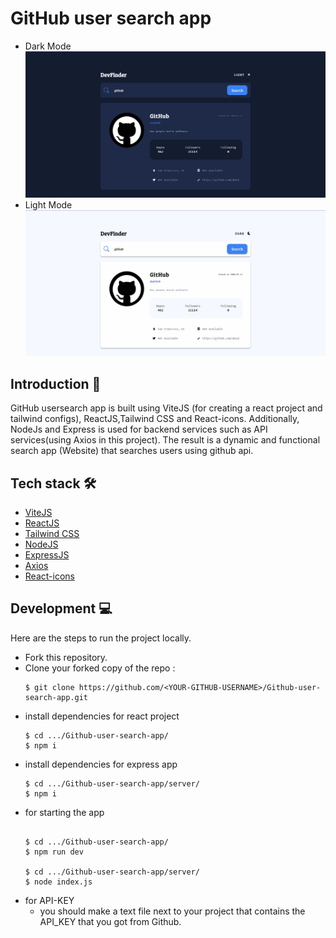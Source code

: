 # GitHub user search app
* Dark Mode
![Algorithm schema](./public/github-user-search-dark.jpg)
* Light Mode
![Algorithm schema](./public/github-user-search-light.jpg)
## Introduction 👋
  GitHub usersearch app is built using ViteJS (for creating a react project and tailwind configs), ReactJS,Tailwind CSS and React-icons. Additionally, NodeJs and Express is used for backend services such as API services(using Axios in this project). The result is a dynamic and functional search app (Website) that searches users using github api.
## Tech stack 🛠️
  * [ViteJS](https://vitejs.dev)
  * [ReactJS](https://react.dev)
  * [Tailwind CSS](https://tailwindcss.com/)
  * [NodeJS](https://nodejs.org/en)
  * [ExpressJS](https://expressjs.com)
  * [Axios](https://axios-http.com)
  * [React-icons](https://react-icons.github.io/react-icons/)
## Development 💻
  Here are the steps to run the project locally.
  * Fork this repository.
  * Clone your forked copy of the repo : 
    ```
    $ git clone https://github.com/<YOUR-GITHUB-USERNAME>/Github-user-search-app.git
    ```
  * install dependencies for react project
    ```
    $ cd .../Github-user-search-app/
    $ npm i
    ```
  * install dependencies for express app
    ```
    $ cd .../Github-user-search-app/server/
    $ npm i
    ```
  * for starting the app
    ```
    
    $ cd .../Github-user-search-app/
    $ npm run dev
    
    $ cd .../Github-user-search-app/server/
    $ node index.js
    ```
  * for API-KEY 
    * you should make a text file next to your project that contains the API_KEY that you got from Github.
